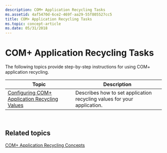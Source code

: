 ```yaml
---
description: COM+ Application Recycling Tasks
ms.assetid: 4af5470d-6ce2-469f-aa29-55f805527cc5
title: COM+ Application Recycling Tasks
ms.topic: concept-article
ms.date: 05/31/2018
---
```


# COM+ Application Recycling Tasks

The following topics provide step-by-step instructions for using COM+ application recycling.



| Topic                                                                                              | Description                                                             |
|----------------------------------------------------------------------------------------------------|-------------------------------------------------------------------------|
| [Configuring COM+ Application Recycling Values](configuring-com--application-recycling-values.md) | Describes how to set application recycling values for your application. |



 

## Related topics

<dl> <dt>

[COM+ Application Recycling Concepts](com--application-recycling-concepts.md)
</dt> </dl>

 

 



